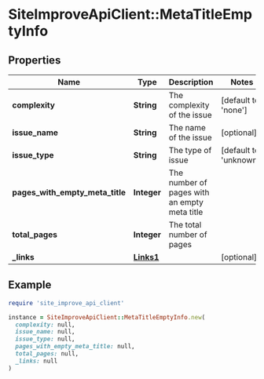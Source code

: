# SiteImproveApiClient::MetaTitleEmptyInfo

## Properties

| Name | Type | Description | Notes |
| ---- | ---- | ----------- | ----- |
| **complexity** | **String** | The complexity of the issue | [default to &#39;none&#39;] |
| **issue_name** | **String** | The name of the issue | [optional] |
| **issue_type** | **String** | The type of issue | [default to &#39;unknown&#39;] |
| **pages_with_empty_meta_title** | **Integer** | The number of pages with an empty meta title |  |
| **total_pages** | **Integer** | The total number of pages |  |
| **_links** | [**Links1**](Links1.md) |  | [optional] |

## Example

```ruby
require 'site_improve_api_client'

instance = SiteImproveApiClient::MetaTitleEmptyInfo.new(
  complexity: null,
  issue_name: null,
  issue_type: null,
  pages_with_empty_meta_title: null,
  total_pages: null,
  _links: null
)
```

